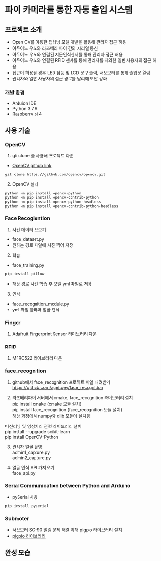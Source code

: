 # 파이 카메라를 통한 자동 출입 시스템
## 프로젝트 소개
* Open CV를 이용한 딥러닝 모델 개발을 활용해 관리자 접근 허용
* 아두이노 우노와 라즈베리 파이 간의 시리얼 통신
* 아두이노 우노와 연결된 지문인식센서를 통해 관리자 접근 허용
* 아두이노 우노와 연결된 RFID 센서를 통해 관리자를 제외한 일반 사용자의 접근 허용
* 접근이 허용될 경우 LED 점등 및 LCD 문구 출력, 서보모터를 통해 출입문 열림
* 관리자와 일반 사용자의 접근 경로를 달리해 보안 강화

### 개발 환경
* Arduion IDE
* Python 3.7.9
* Raspberry pi 4
 

## 사용 기술
### OpenCV
1. git clone 을 사용해 프로젝트 다운  
* [OpenCV github link](https://github.com/opencv/opencv)
```
git clone https://github.com/opencv/opencv.git
```
2. OpenCV 설치

```
python -m pip install opencv-python
python -m pip install opencv-contrib-python
python -m pip install opencv-python-headless
python -m pip install opencv-contrib-python-headless
```
### Face Recogiontion
1. 사진 데이터 모으기
* face_dataset.py 
* 원하는 경로 파일에 사진 찍어 저장
2. 학습
* face_training.py
```
pip install pillow
```
* 해당 경로 사진 학습 후 모델 yml 파일로 저장

3. 인식
* face_recognition_module.py
* yml 파일 불러와 얼굴 인식



### Finger
1. Adafruit Fingerprint Sensor 라이브러리 다운

### RFID
1. MFRC522 라이브러리 다운

### face_recognition
1. github에서 face_recognition 프로젝트 파일 내려받기   
https://github.com/ageitgey/face_recognition
   
2. 라즈베리파이 서버에서 cmake, face_recognition 라이브러리 설치   
pip install cmake (cmake 모듈 설치)   
pip install face_recognition (face_recognition 모듈 설치)   
해당 과정에서 numpy와 dlib 모듈이 설치됨   
   
머신러닝 및 영상처리 관련 라이브러리 설치   
pip install --upgrade scikit-learn   
pip install OpenCV-Python   

   
3. 관리자 얼굴 촬영   
admin1_capture.py   
admin2_capture.py   
   
4. 얼굴 인식 API 가져오기   
face_api.py   



### Serial Communication between Python and Arduino
* pySerial 사용
```
pip install pyserial
```


### Submoter
* 서보모터 SG-90 떨림 문제 해결 위해 pigpio 라이브러리 설치
* [pigpio 라이브러리](http://abyz.me.uk/rpi/pigpio/index.html)

## 완성 모습

